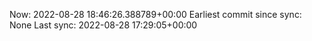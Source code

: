 Now: 2022-08-28 18:46:26.388789+00:00 Earliest commit since sync: None Last sync: 2022-08-28 17:29:05+00:00
